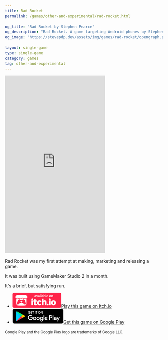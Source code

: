 ```yaml
---
title: Rad Rocket
permalink: /games/other-and-experimental/rad-rocket.html

og_title: "Rad Rocket by Stephen Pearce"
og_description: "Rad Rocket. A game targeting Android phones by Stephen Pearce"
og_image: "https://stevepdp.dev/assets/img/games/rad-rocket/opengraph.png"

layout: single-game
type: single-game
category: games
tag: other-and-experimental
---
```


<iframe width="320" height="568" src="https://www.youtube.com/embed/oIJKBQObx1g?autoplay=1" title="YouTube video player" frameborder="0" allow="accelerometer; autoplay; clipboard-write; encrypted-media; gyroscope; picture-in-picture" allowfullscreen></iframe>

Rad Rocket was my first attempt at making, marketing and releasing a game.

It was built using GameMaker Studio 2 in a month.

It's a brief, but satisfying run.

<ul class="downloads">
    <li><a href="https://stevepdp.itch.io/rad-rocket" rel="noopener" target="_blank" aria-label="button"><img src="/assets/img/brands/itch-io-colour.svg" height="48" width="156" alt="Available on itch.io"><span class="assist">Play this game on Itch.io</span></a></li>
    <li><a href="https://play.google.com/store/apps/details?id=co.uk.stephenpearce.radrocket" rel="noopener" target="_blank" aria-label="button"><img src="/assets/img/brands/google-play.svg" height="48" width="163"><span class="assist">Get this game on Google Play</span></a></li>
</ul>

<footer><small>Google Play and the Google Play logo are trademarks of Google LLC.</small></footer>
